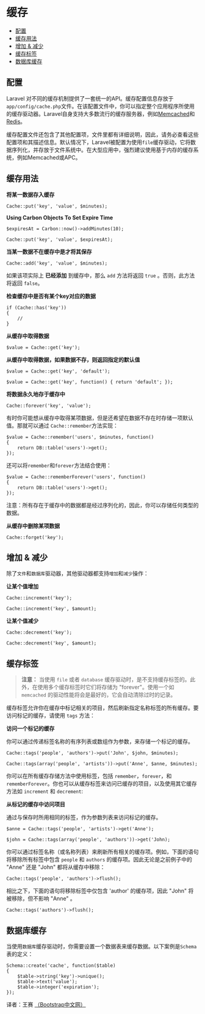 # 缓存

- [配置](#configuration)
- [缓存用法](#cache-usage)
- [增加 & 减少](#increments-and-decrements)
- [缓存标签](#cache-tags)
- [数据库缓存](#database-cache)

<a name="configuration"></a>
## 配置

Laravel 对不同的缓存机制提供了一套统一的API。缓存配置信息存放于`app/config/cache.php`文件。在该配置文件中，你可以指定整个应用程序所使用的缓存驱动器。Laravel自身支持大多数流行的缓存服务器，例如[Memcached](http://memcached.org)和[Redis](http://redis.io)。

缓存配置文件还包含了其他配置项，文件里都有详细说明，因此，请务必查看这些配置项和其描述信息。默认情况下，Laravel被配置为使用`file`缓存驱动，它将数据序列化，并存放于文件系统中。在大型应用中，强烈建议使用基于内存的缓存系统，例如Memcached或APC。

<a name="cache-usage"></a>
## 缓存用法

**将某一数据存入缓存**

	Cache::put('key', 'value', $minutes);

**Using Carbon Objects To Set Expire Time**

	$expiresAt = Carbon::now()->addMinutes(10);

	Cache::put('key', 'value', $expiresAt);

**当某一数据不在缓存中是才将其保存**

	Cache::add('key', 'value', $minutes);

如果该项实际上 **已经添加** 到缓存中，那么 `add` 方法将返回 `true` 。否则，此方法将返回 `false`。

**检查缓存中是否有某个key对应的数据**

	if (Cache::has('key'))
	{
		//
	}

**从缓存中取得数据**

	$value = Cache::get('key');

**从缓存中取得数据，如果数据不存，则返回指定的默认值**

	$value = Cache::get('key', 'default');

	$value = Cache::get('key', function() { return 'default'; });

**将数据永久地存于缓存中**

	Cache::forever('key', 'value');

有时你可能想从缓存中取得某项数据，但是还希望在数据不存在时存储一项默认值。那就可以通过 `Cache::remember`方法实现：

	$value = Cache::remember('users', $minutes, function()
	{
		return DB::table('users')->get();
	});

还可以将`remember`和`forever`方法结合使用：

	$value = Cache::rememberForever('users', function()
	{
		return DB::table('users')->get();
	});

注意：所有存在于缓存中的数据都是经过序列化的，因此，你可以存储任何类型的数据。

**从缓存中删除某项数据**

	Cache::forget('key');

<a name="increments-and-decrements"></a>
## 增加 & 减少

除了`文件`和`数据库`驱动器，其他驱动器都支持`增加`和`减少`操作：

**让某个值增加**

	Cache::increment('key');

	Cache::increment('key', $amount);

**让某个值减少**

	Cache::decrement('key');

	Cache::decrement('key', $amount);

<a name="cache-tags"></a>
## 缓存标签

> **注意：** 当使用 `file` 或者 `database` 缓存驱动时，是不支持缓存标签的。此外，在使用多个缓存标签时它们将存储为 "forever"。使用一个如 `memcached` 的驱动性能将会是最好的，它会自动清除过时的记录。

缓存标签允许你在缓存中标记相关的项目，然后刷新指定名称标签的所有缓存。要访问标记的缓存，请使用 `tags` 方法：

**访问一个标记的缓存**

你可以通过传递标签名称的有序列表或数组作为参数，来存储一个标记的缓存。

	Cache::tags('people', 'authors')->put('John', $john, $minutes);

	Cache::tags(array('people', 'artists'))->put('Anne', $anne, $minutes);

你可以在所有缓存存储方法中使用标签，包括 `remember`，`forever`，和 `rememberForever`。你也可以从缓存标签来访问已缓存的项目，以及使用其它缓存方法如 `increment` 和 `decrement`:

**从标记的缓存中访问项目**

通过与保存时所用相同的标签，作为参数列表来访问标记的缓存。

	$anne = Cache::tags('people', 'artists')->get('Anne');

	$john = Cache::tags(array('people', 'authors'))->get('John);

你可以通过标签名称（或名称列表）来刷新所有相关的缓存项。例如，下面的语句将移除所有标签中包含 `people` 和 `authors` 的缓存项。因此无论是之前例子中的 "Anne" 还是 "John" 都将从缓存中移除：

	Cache::tags('people', 'authors')->flush();

相比之下，下面的语句将移除标签中仅包含 'author' 的缓存项，因此 "John" 将被移除，但不影响 "Anne" 。

	Cache::tags('authors')->flush();

<a name="database-cache"></a>
## 数据库缓存

当使用`数据库`缓存驱动时，你需要设置一个数据表来缓存数据。以下案例是`Schema`表的定义：

	Schema::create('cache', function($table)
	{
		$table->string('key')->unique();
		$table->text('value');
		$table->integer('expiration');
	});

译者：王赛  [（Bootstrap中文网）](http://www.bootcss.com)
